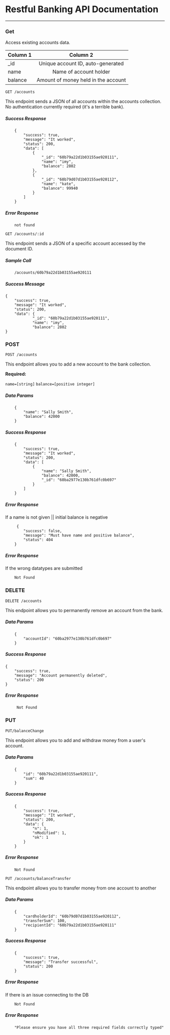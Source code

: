 # Restful Banking API Documentation 
----
### Get

Access existing accounts data.

| Column 1       | Column 2     | 
| :------------- | :----------: | 
| _id |  Unique account ID, auto-generated  | 
| name   | Name of account holder |
| balance   | Amount of money held in the account |

`GET /accounts`

This endpoint sends a JSON of all accounts within the accounts collection. No authentication currently required (it's a terrible bank).

##### Success Response

        {
            "success": true,
            "message": "It worked",
            "status": 200,
            "data": [
                {
                    "_id": "60b79a22d1b03155ae920111",
                    "name": "imy",
                    "balance": 2802
                },
                {
                    "_id": "60b79d07d1b03155ae920112",
                    "name": "kate",
                    "balance": 99940
                }
            ]
        }
        
 ##### Error Response
 
        not found

`GET /accounts/:id`

This endpoint sends a JSON of a specific account accessed by the document ID.


##### Sample Call

        /accounts/60b79a22d1b03155ae920111
        

##### Success Message

    {
        "success": true,
        "message": "It worked",
        "status": 200,
        "data": {
                "_id": "60b79a22d1b03155ae920111",
                "name": "imy",
                "balance": 2802
    }


### POST

`POST /accounts`

This endpoint allows you to add a new account to the bank collection.

**Required:**

`name=[string]`
`balance=[positive integer]`

##### Data Params

        {
            "name": "Sally Smith",
            "balance": 42000
        }

##### Success Response

        {
            "success": true,
            "message": "It worked",
            "status": 200,
            "data": [
                {
                    "name": "Sally Smith",
                    "balance": 42000,
                    "_id": "60ba2977e130b761dfc0b697"
                }
            ]
        }
        
 ##### Error Response
 
 If a name is not given || initial balance is negative
 
         {
            "success": false,
            "message": "Must have name and positive balance",
            "status": 404
        }

##### Error Response

If the wrong datatypes are submitted

        Not Found

### DELETE

`DELETE /accounts`

This endpoint allows you to permanently remove an account from the bank.

##### Data Params

        {
            "accountId": "60ba2977e130b761dfc0b697"
        }

##### Success Response

    {
        "success": true,
        "message": "Account permanently deleted",
        "status": 200
    }
        
 ##### Error Response
 
         Not Found

### PUT

`PUT/balanceChange`

This endpoint allows you to add and withdraw money from a user's account.

##### Data Params

        {
            "id": "60b79a22d1b03155ae920111",
            "sum": 40
        }

##### Success Response

        {
            "success": true,
            "message": "It worked",
            "status": 200,
            "data": {
                "n": 1,
                "nModified": 1,
                "ok": 1
            }
        }

##### Error Response

        Not Found
        
        
`PUT /accounts/balanceTransfer`

This endpoint allows you to transfer money from one account to another 

##### Data Params

        {
            "cardholderId": "60b79d07d1b03155ae920112",
            "transferSum": 100,
            "recipientId": "60b79a22d1b03155ae920111"
        }

##### Success Response

        {
            "success": true,
            "message": "Transfer successful",
            "status": 200
        }
        
##### Error Response

If there is an issue connecting to the DB

        Not Found

##### Error Response

        "Please ensure you have all three required fields correctly typed"
